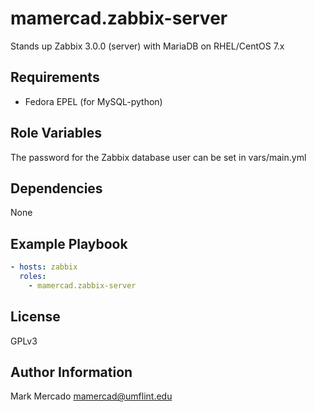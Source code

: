 mamercad.zabbix-server
======================

Stands up Zabbix 3.0.0 (server) with MariaDB on RHEL/CentOS 7.x

Requirements
------------

- Fedora EPEL (for MySQL-python)

Role Variables
--------------

The password for the Zabbix database user can be set in vars/main.yml

Dependencies
------------

None

Example Playbook
----------------

```yaml
- hosts: zabbix
  roles:
    - mamercad.zabbix-server
```

License
-------

GPLv3

Author Information
------------------

Mark Mercado <mamercad@umflint.edu>
